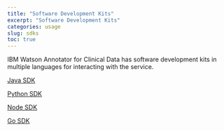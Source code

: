 ```yaml
---
title: "Software Development Kits"
excerpt: "Software Development Kits"
categories: usage
slug: sdks
toc: true
---
```


IBM Watson Annotator for Clinical Data has software development kits in multiple languages for interacting with the service.

[Java SDK](https://github.com/IBM/whcs-java-sdk)

[Python SDK](https://github.com/IBM/whcs-python-sdk)

[Node SDK](https://github.com/IBM/whcs-node-sdk)

[Go SDK](https://github.com/IBM/whcs-go-sdk)
